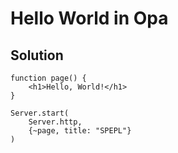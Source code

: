 # Hello World in Opa

## Solution

```Opa
function page() {
	<h1>Hello, World!</h1>
}

Server.start(
	Server.http,
	{~page, title: "SPEPL"}
)

```
